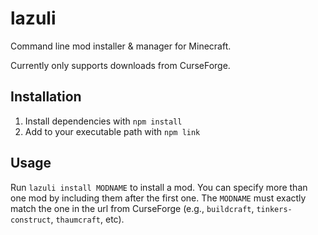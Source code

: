 # lazuli
Command line mod installer &amp; manager for Minecraft.

Currently only supports downloads from CurseForge.

## Installation

1. Install dependencies with `npm install`
2. Add to your executable path with `npm link`

## Usage

Run `lazuli install MODNAME` to install a mod. You can specify more than one mod
by including them after the first one. The  `MODNAME` must exactly match the one
in the url from CurseForge (e.g., `buildcraft`, `tinkers-construct`,
`thaumcraft`, etc).
